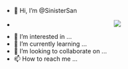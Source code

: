 - 👋 Hi, I’m @SinisterSan
- <p align="center"><img src="https://github.com/PixelPan/PixelPan/assets/138826506/0952982f-d7e9-4bc5-b659-790a929160df"></p>
- 👀 I’m interested in ...
- 🌱 I’m currently learning ...
- 💞️ I’m looking to collaborate on ...
- 📫 How to reach me ...

<!---
PixelPan/PixelPan is a ✨ special ✨ repository because its `README.md` (this file) appears on your GitHub profile.
You can click the Preview link to take a look at your changes.
--->
